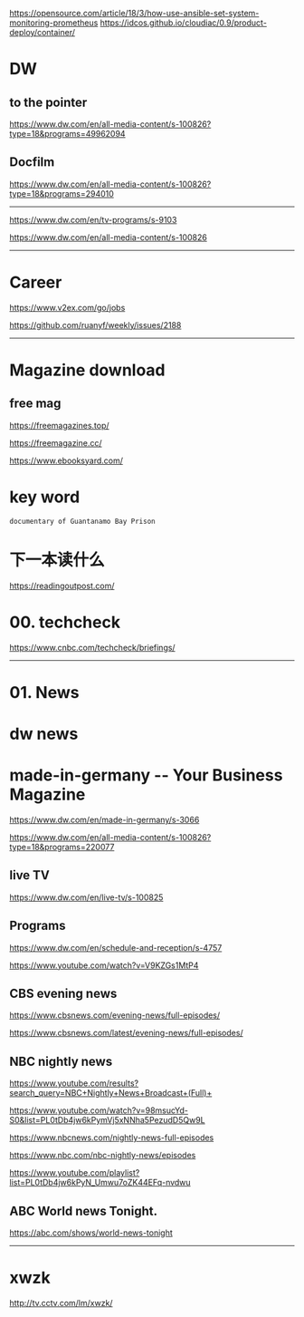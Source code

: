 https://opensource.com/article/18/3/how-use-ansible-set-system-monitoring-prometheus
https://idcos.github.io/cloudiac/0.9/product-deploy/container/



#  DW

##  to the pointer 
https://www.dw.com/en/all-media-content/s-100826?type=18&programs=49962094   

##  Docfilm
https://www.dw.com/en/all-media-content/s-100826?type=18&programs=294010   







---


https://www.dw.com/en/tv-programs/s-9103      

https://www.dw.com/en/all-media-content/s-100826    



---









#  Career

https://www.v2ex.com/go/jobs

https://github.com/ruanyf/weekly/issues/2188


---



# Magazine download
##  free mag
https://freemagazines.top/ 

https://freemagazine.cc/   


https://www.ebooksyard.com/   




# key word

```
documentary of Guantanamo Bay Prison

```


#  下一本读什么   
https://readingoutpost.com/   


# 00. techcheck
https://www.cnbc.com/techcheck/briefings/     


---

#  01. News

# dw news



#    made-in-germany  --   Your Business Magazine


https://www.dw.com/en/made-in-germany/s-3066      

https://www.dw.com/en/all-media-content/s-100826?type=18&programs=220077    



## live TV 
https://www.dw.com/en/live-tv/s-100825   


##  Programs
https://www.dw.com/en/schedule-and-reception/s-4757

https://www.youtube.com/watch?v=V9KZGs1MtP4    

## CBS evening news
https://www.cbsnews.com/evening-news/full-episodes/    

https://www.cbsnews.com/latest/evening-news/full-episodes/


##  NBC nightly news

https://www.youtube.com/results?search_query=NBC+Nightly+News+Broadcast+(Full)+



https://www.youtube.com/watch?v=98msucYd-S0&list=PL0tDb4jw6kPymVj5xNNha5PezudD5Qw9L


https://www.nbcnews.com/nightly-news-full-episodes

https://www.nbc.com/nbc-nightly-news/episodes


https://www.youtube.com/playlist?list=PL0tDb4jw6kPyN_Umwu7oZK44EFq-nvdwu   



##  ABC World news Tonight. 

https://abc.com/shows/world-news-tonight     



---




#   xwzk


http://tv.cctv.com/lm/xwzk/   


